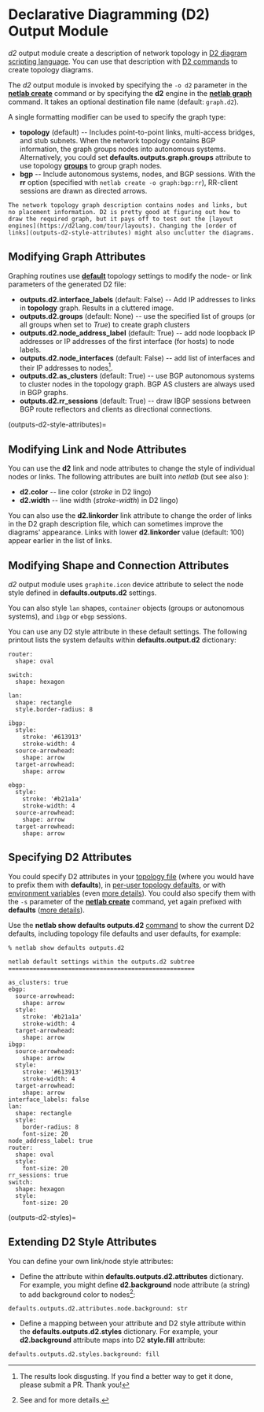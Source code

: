 # Declarative Diagramming (D2) Output Module

*d2* output module create a description of network topology in [D2 diagram scripting language](https://d2lang.com/tour/intro). You can use that description with [D2 commands](https://d2lang.com/tour/install) to create topology diagrams.

The *d2* output module is invoked by specifying the `-o d2` parameter in the **[netlab create](netlab-create)** command or by specifying the **d2** engine in the **[netlab graph](netlab-graph)** command. It takes an optional destination file name (default: `graph.d2`).

A single formatting modifier can be used to specify the graph type:

* **topology** (default) -- Includes point-to-point links, multi-access bridges, and stub subnets. When the network topology contains BGP information, the graph groups nodes into autonomous systems. Alternatively, you could set **defaults.outputs.graph.groups** attribute to use topology **[groups](topo-groups)** to group graph nodes.
* **bgp** -- Include autonomous systems, nodes, and BGP sessions. With the **rr** option (specified with `netlab create -o graph:bgp:rr`), RR-client sessions are drawn as directed arrows.

```{tip}
The network topology graph description contains nodes and links, but no placement information. D2 is pretty good at figuring out how to draw the required graph, but it pays off to test out the [layout engines](https://d2lang.com/tour/layouts). Changing the [order of links](outputs-d2-style-attributes) might also unclutter the diagrams.
```

## Modifying Graph Attributes

Graphing routines use **[default](topo-defaults)** topology settings to modify the node- or link parameters of the generated D2 file:

* **outputs.d2.interface_labels** (default: False) -- Add IP addresses to links in **topology** graph. Results in a cluttered image.
* **outputs.d2.groups** (default: None) -- use the specified list of groups (or all groups when set to *True*) to create graph clusters
* **outputs.d2.node_address_label** (default: True) -- add node loopback IP addresses or IP addresses of the first interface (for hosts) to node labels.
* **outputs.d2.node_interfaces** (default: False) -- add list of interfaces and their IP addresses to nodes[^DG].
* **outputs.d2.as_clusters** (default: True) -- use BGP autonomous systems to cluster nodes in the topology graph. BGP AS clusters are always used in BGP graphs.
* **outputs.d2.rr_sessions** (default: True) -- draw IBGP sessions between BGP route reflectors and clients as directional connections.

[^DG]: The results look disgusting. If you find a better way to get it done, please submit a PR. Thank you!

(outputs-d2-style-attributes)=
## Modifying Link and Node Attributes

You can use the **d2** link and node attributes to change the style of individual nodes or links. The following attributes are built into _netlab_ (but see also [](outputs-d2-styles)):

* **d2.color** -- line color (*stroke* in D2 lingo)
* **d2.width** -- line width (*stroke-width*) in D2 lingo)

You can also use the **d2.linkorder** link attribute to change the order of links in the D2 graph description file, which can sometimes improve the diagrams' appearance. Links with lower **d2.linkorder** value (default: 100) appear earlier in the list of links.

## Modifying Shape and Connection Attributes

*d2* output module uses `graphite.icon` device attribute to select the node style defined in **defaults.outputs.d2** settings.

You can also style `lan` shapes, `container` objects (groups or autonomous systems), and `ibgp` or `ebgp` sessions.

You can use any D2 style attribute in these default settings. The following printout lists the system defaults within **defaults.output.d2** dictionary:

```
router:
  shape: oval

switch:
  shape: hexagon

lan:
  shape: rectangle
  style.border-radius: 8

ibgp:
  style:
    stroke: '#613913'
    stroke-width: 4
  source-arrowhead:
    shape: arrow
  target-arrowhead:
    shape: arrow

ebgp:
  style:
    stroke: '#b21a1a'
    stroke-width: 4
  source-arrowhead:
    shape: arrow
  target-arrowhead:
    shape: arrow
```

## Specifying D2 Attributes

You could specify D2 attributes in your [topology file](defaults-topology) (where you would have to prefix them with **defaults**), in [per-user topology defaults](defaults-user-file), or with [environment variables](defaults-env) (even [more details](../defaults.md)). You could also specify them with the `-s` parameter of the **[netlab create](netlab-create)** command, yet again prefixed with **defaults** ([more details](netlab-create-set)).

Use the **netlab show defaults outputs.d2** [command](netlab-show-defaults) to show the current D2 defaults, including topology file defaults and user defaults, for example:

```
% netlab show defaults outputs.d2

netlab default settings within the outputs.d2 subtree
=====================================================

as_clusters: true
ebgp:
  source-arrowhead:
    shape: arrow
  style:
    stroke: '#b21a1a'
    stroke-width: 4
  target-arrowhead:
    shape: arrow
ibgp:
  source-arrowhead:
    shape: arrow
  style:
    stroke: '#613913'
    stroke-width: 4
  target-arrowhead:
    shape: arrow
interface_labels: false
lan:
  shape: rectangle
  style:
    border-radius: 8
    font-size: 20
node_address_label: true
router:
  shape: oval
  style:
    font-size: 20
rr_sessions: true
switch:
  shape: hexagon
  style:
    font-size: 20
```

(outputs-d2-styles)=
## Extending D2 Style Attributes

You can define your own link/node style attributes:

* Define the attribute within **defaults.outputs.d2.attributes** dictionary. For example, you might define **d2.background** node attribute (a string) to add background color to nodes[^AD]:

```
defaults.outputs.d2.attributes.node.background: str
```

* Define a mapping between your attribute and D2 style attribute within the **defaults.outputs.d2.styles** dictionary. For example, your **d2.background** attribute maps into D2 **style.fill** attribute:

```
defaults.outputs.d2.styles.background: fill
```

[^AD]: See [](dev-attribute-validation) and [](dev-valid-data-types) for more details.
